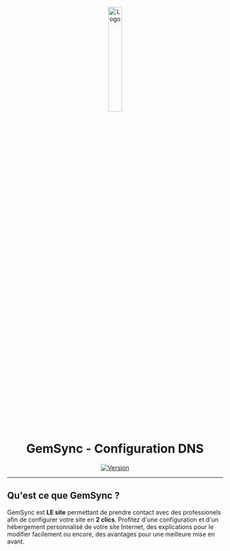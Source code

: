 <div align="center">
  <a href="https://gemsync.xyz"><img src="https://gemsync.xyz/images/gemsync.png" alt="Logo" width="25%" height="auto"></a>

  # GemSync - Configuration DNS
  [![Version](https://custom-icon-badges.demolab.com/badge/Site%20:-v1.0.9-6479ee?logo=gemsync%20&labelColor=23272A)](https://github.com/20syldev/gemsync/releases/latest)
</div>

---

## Qu'est ce que GemSync ?
GemSync est **LE site** permettant de prendre contact avec des professionels afin de configurer votre site en **2 clics**.
Profitez d'une configuration et d'un hébergement personnalisé de votre site Internet, des explications pour le modifier facilement ou encore, des avantages pour une meilleure mise en avant.

